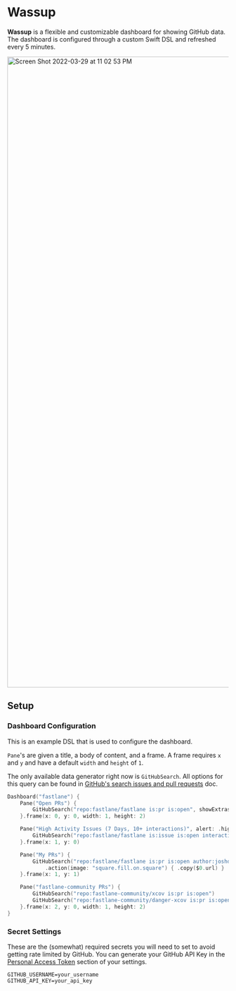 # Wassup

**Wassup** is a flexible and customizable dashboard for showing GitHub data. The dashboard is configured through a custom Swift DSL and refreshed every 5 minutes.

<img width="1432" alt="Screen Shot 2022-03-29 at 11 02 53 PM" src="https://user-images.githubusercontent.com/401294/160749056-07ffef1a-b57d-4106-8df1-8c7df5903657.png">

## Setup

### Dashboard Configuration

This is an example DSL that is used to configure the dashboard.

`Pane`'s are given a title, a body of content, and a frame. A frame requires `x` and `y` and have a default `width` and `height` of `1`.

The only available data generator right now is `GitHubSearch`. All options for this query can be found in [GitHub's search issues and pull requests](https://docs.github.com/en/search-github/searching-on-github/searching-issues-and-pull-requests) doc.

```swift
Dashboard("fastlane") {
    Pane("Open PRs") {
        GitHubSearch("repo:fastlane/fastlane is:pr is:open", showExtras: true)
    }.frame(x: 0, y: 0, width: 1, height: 2)

    Pane("High Activity Issues (7 Days, 10+ interactions)", alert: .high) {
        GitHubSearch("repo:fastlane/fastlane is:issue is:open interactions:>10", [.createdLessThan(7)])
	}.frame(x: 1, y: 0)

    Pane("My PRs") {
        GitHubSearch("repo:fastlane/fastlane is:pr is:open author:joshdholtz", showExtras: true)			
            .action(image: "square.fill.on.square") { .copy($0.url) }
    }.frame(x: 1, y: 1)

    Pane("fastlane-community PRs") {
        GitHubSearch("repo:fastlane-community/xcov is:pr is:open")
        GitHubSearch("repo:fastlane-community/danger-xcov is:pr is:open")  
    }.frame(x: 2, y: 0, width: 1, height: 2)
}
```

### Secret Settings

These are the (somewhat) required secrets you will need to set to avoid getting rate limited by GitHub. You can generate your GitHub API Key in the [Personal Access Token](https://github.com/settings/tokens) section of your settings.

```shell
GITHUB_USERNAME=your_username
GITHUB_API_KEY=your_api_key
```
